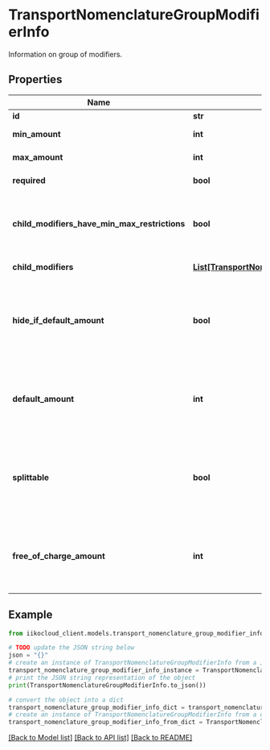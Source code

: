 # TransportNomenclatureGroupModifierInfo

Information on group of modifiers.

## Properties

Name | Type | Description | Notes
------------ | ------------- | ------------- | -------------
**id** | **str** | ID. | 
**min_amount** | **int** | Minimum quantity. | 
**max_amount** | **int** | Maximum quantity. | 
**required** | **bool** | Required availability. | 
**child_modifiers_have_min_max_restrictions** | **bool** | Presence of max/min quantity limitations of child modifiers. | [optional] 
**child_modifiers** | [**List[TransportNomenclatureChildModifierInfo]**](TransportNomenclatureChildModifierInfo.md) | List of child modifiers. | 
**hide_if_default_amount** | **bool** | Hide if the amount is by default. This field is supported since 7.2.4 iikoRMS version. | [optional] 
**default_amount** | **int** | Amount by default. This field is supported since 7.2.4 iikoRMS version. | [optional] 
**splittable** | **bool** | Modifier can be split. This field is supported since 7.2.4 iikoRMS version. | [optional] 
**free_of_charge_amount** | **int** | Free amount. This field is supported since 7.2.4 iikoRMS version. | [optional] 

## Example

```python
from iikocloud_client.models.transport_nomenclature_group_modifier_info import TransportNomenclatureGroupModifierInfo

# TODO update the JSON string below
json = "{}"
# create an instance of TransportNomenclatureGroupModifierInfo from a JSON string
transport_nomenclature_group_modifier_info_instance = TransportNomenclatureGroupModifierInfo.from_json(json)
# print the JSON string representation of the object
print(TransportNomenclatureGroupModifierInfo.to_json())

# convert the object into a dict
transport_nomenclature_group_modifier_info_dict = transport_nomenclature_group_modifier_info_instance.to_dict()
# create an instance of TransportNomenclatureGroupModifierInfo from a dict
transport_nomenclature_group_modifier_info_from_dict = TransportNomenclatureGroupModifierInfo.from_dict(transport_nomenclature_group_modifier_info_dict)
```
[[Back to Model list]](../README.md#documentation-for-models) [[Back to API list]](../README.md#documentation-for-api-endpoints) [[Back to README]](../README.md)


